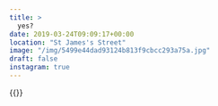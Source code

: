 ```yaml
---
title: >
  yes?
date: 2019-03-24T09:09:17+00:00
location: "St James's Street"
image: "/img/5499e44dad93124b813f9cbcc293a75a.jpg"
draft: false
instagram: true
---
```


{{<photo src="/img/5499e44dad93124b813f9cbcc293a75a.jpg">}}
